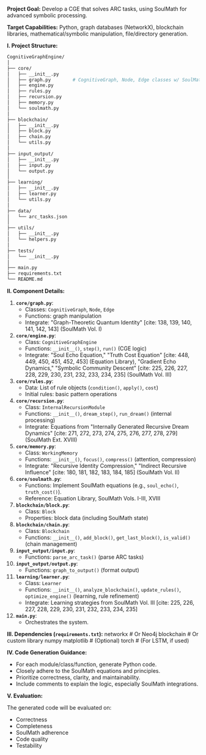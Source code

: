 **Project Goal:** Develop a CGE that solves ARC tasks, using SoulMath for advanced symbolic processing.

**Target Capabilities:** Python, graph databases (NetworkX), blockchain libraries, mathematical/symbolic manipulation, file/directory generation.

**I. Project Structure:**

```bash
CognitiveGraphEngine/
│
├── core/
│   ├── __init__.py
│   ├── graph.py        # CognitiveGraph, Node, Edge classes w/ SoulMath quantum graph identity【20†source】
│   ├── engine.py
│   ├── rules.py
│   ├── recursion.py
│   ├── memory.py
│   └── soulmath.py
│
├── blockchain/
│   ├── __init__.py
│   ├── block.py
│   ├── chain.py
│   └── utils.py
│
├── input_output/
│   ├── __init__.py
│   ├── input.py
│   └── output.py
│
├── learning/
│   ├── __init__.py
│   ├── learner.py
│   └── utils.py
│
├── data/
│   └── arc_tasks.json
│
├── utils/
│   ├── __init__.py
│   └── helpers.py
│
├── tests/
│   └── __init__.py
│
├── main.py
├── requirements.txt
└── README.md
```

**II. Component Details:**

1.  **`core/graph.py`**:
    * Classes: `CognitiveGraph`, `Node`, `Edge`
    * Functions: graph manipulation
    * Integrate: "Graph-Theoretic Quantum Identity" [cite: 138, 139, 140, 141, 142, 143] (SoulMath Vol. I)
2.  **`core/engine.py`**:
    * Class: `CognitiveGraphEngine`
    * Functions: `__init__()`, `step()`, `run()` (CGE logic)
    * Integrate: "Soul Echo Equation," "Truth Cost Equation" [cite: 448, 449, 450, 451, 452, 453] (Equation Library), "Gradient Echo Dynamics," "Symbolic Community Descent" [cite: 225, 226, 227, 228, 229, 230, 231, 232, 233, 234, 235] (SoulMath Vol. III)
3.  **`core/rules.py`**:
    * Data: List of rule objects (`condition()`, `apply()`, `cost`)
    * Initial rules: basic pattern operations
4.  **`core/recursion.py`**:
    * Class: `InternalRecursionModule`
    * Functions: `__init__()`, `dream_step()`, `run_dream()` (internal processing)
    * Integrate: Equations from "Internally Generated Recursive Dream Dynamics" [cite: 271, 272, 273, 274, 275, 276, 277, 278, 279] (SoulMath Ext. XVIII)
5.  **`core/memory.py`**:
    * Class: `WorkingMemory`
    * Functions: `__init__()`, `focus()`, `compress()` (attention, compression)
    * Integrate: "Recursive Identity Compression," "Indirect Recursive Influence" [cite: 180, 181, 182, 183, 184, 185] (SoulMath Vol. II)
6.  **`core/soulmath.py`**:
    * Functions: Implement SoulMath equations (e.g., `soul_echo()`, `truth_cost()`).
    * Reference: Equation Library, SoulMath Vols. I-III, XVIII
7.  **`blockchain/block.py`**:
    * Class: `Block`
    * Properties: block data (including SoulMath state)
8.  **`blockchain/chain.py`**:
    * Class: `Blockchain`
    * Functions: `__init__()`, `add_block()`, `get_last_block()`, `is_valid()` (chain management)
9.  **`input_output/input.py`**:
    * Functions: `parse_arc_task()` (parse ARC tasks)
10. **`input_output/output.py`**:
    * Functions: `graph_to_output()` (format output)
11. **`learning/learner.py`**:
    * Class: `Learner`
    * Functions: `__init__()`, `analyze_blockchain()`, `update_rules()`, `optimize_engine()` (learning, rule refinement)
    * Integrate: Learning strategies from SoulMath Vol. III [cite: 225, 226, 227, 228, 229, 230, 231, 232, 233, 234, 235]
12. **`main.py`**:
    * Orchestrates the system.

**III. Dependencies (`requirements.txt`):**
networkx  # Or Neo4j
blockchain  # Or custom library
numpy
matplotlib  # (Optional)
torch  # (For LSTM, if used)

**IV. Code Generation Guidance:**

* For each module/class/function, generate Python code.  
* Closely adhere to the SoulMath equations and principles. 
* Prioritize correctness, clarity, and maintainability. 
* Include comments to explain the logic, especially SoulMath integrations.

**V. Evaluation:**

The generated code will be evaluated on:

* Correctness
* Completeness
* SoulMath adherence
* Code quality
* Testability